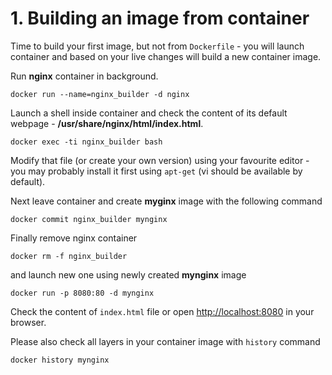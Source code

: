 # 1. Building an image from container

Time to build your first image, but not from `Dockerfile` - you will launch container and based on your live changes will build a new container image.

Run **nginx** container in background.

```
docker run --name=nginx_builder -d nginx
```

Launch a shell inside container and check the content of its default webpage - **/usr/share/nginx/html/index.html**.

```
docker exec -ti nginx_builder bash
```

Modify that file (or create your own version) using your favourite editor - you may probably install it first using `apt-get` (vi should be available by default).

Next leave container and create **myginx** image with the following command

```
docker commit nginx_builder mynginx
```

Finally remove nginx container

```
docker rm -f nginx_builder
```

and launch new one using newly created **mynginx** image

```
docker run -p 8080:80 -d mynginx
```

Check the content of `index.html` file or open [http://localhost:8080](http://localhost:8080) in your browser.

Please also check all layers in your container image with `history` command

```
docker history mynginx
```